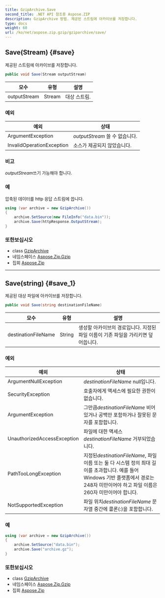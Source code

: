 ```yaml
---
title: GzipArchive.Save
second_title: .NET API 참조용 Aspose.ZIP
description: GzipArchive 방법. 제공된 스트림에 아카이브를 저장합니다.
type: docs
weight: 60
url: /ko/net/aspose.zip.gzip/gziparchive/save/
---
```

## Save(Stream) {#save}

제공된 스트림에 아카이브를 저장합니다.

```csharp
public void Save(Stream outputStream)
```

| 모수 | 유형 | 설명 |
| --- | --- | --- |
| outputStream | Stream | 대상 스트림. |

### 예외

| 예외 | 상태 |
| --- | --- |
| ArgumentException | *outputStream* 쓸 수 없습니다. |
| InvalidOperationException | 소스가 제공되지 않았습니다. |

### 비고

*outputStream*쓰기 가능해야 합니다.

### 예

압축된 데이터를 http 응답 스트림에 씁니다.

```csharp
using (var archive = new GzipArchive()) 
{
    archive.SetSource(new FileInfo("data.bin"));
    archive.Save(httpResponse.OutputStream);
}
```

### 또한보십시오

* class [GzipArchive](../)
* 네임스페이스 [Aspose.Zip.Gzip](../../gziparchive/)
* 집회 [Aspose.Zip](../../../)

---

## Save(string) {#save_1}

제공된 대상 파일에 아카이브를 저장합니다.

```csharp
public void Save(string destinationFileName)
```

| 모수 | 유형 | 설명 |
| --- | --- | --- |
| destinationFileName | String | 생성할 아카이브의 경로입니다. 지정된 파일 이름이 기존 파일을 가리키면 덮어씁니다. |

### 예외

| 예외 | 상태 |
| --- | --- |
| ArgumentNullException | *destinationFileName* null입니다. |
| SecurityException | 호출자에게 액세스에 필요한 권한이 없습니다. |
| ArgumentException | 그만큼*destinationFileName* 비어 있거나 공백만 포함하거나 잘못된 문자를 포함합니다. |
| UnauthorizedAccessException | 파일에 대한 액세스*destinationFileName* 거부되었습니다. |
| PathTooLongException | 지정된*destinationFileName*, 파일 이름 또는 둘 다 시스템 정의 최대 길이를 초과합니다. 예를 들어 Windows 기반 플랫폼에서 경로는 248자 미만이어야 하고 파일 이름은 260자 미만이어야 합니다. |
| NotSupportedException | 파일 위치*destinationFileName* 문자열 중간에 콜론(:)을 포함합니다. |

### 예

```csharp
using (var archive = new GzipArchive())
{
    archive.SetSource("data.bin");
    archive.Save("archive.gz");
}
```

### 또한보십시오

* class [GzipArchive](../)
* 네임스페이스 [Aspose.Zip.Gzip](../../gziparchive/)
* 집회 [Aspose.Zip](../../../)


